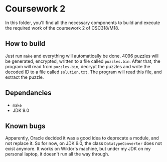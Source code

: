 # Coursework 2

In this folder, you'll find all the necessary components to build and execute the required work of the coursework 2 of CSC318/M18.

## How to build

Just run `make` and everything will automatically be done. 4096 puzzles will be generated, encrypted, written to a file called `puzzles.bin`. After that, the program will read from `puzzles.bin`, decrypt the puzzles and write the decoded ID to a file called `solution.txt`. The program will read this file, and extract the puzzle.

## Dependancies

- `make`
- JDK 9.0

## Known bugs

Apparently, Oracle decided it was a good idea to deprecate a module, and not replace it. So for now, on JDK 9.0, the class `DatatypeConverter` does not exist anymore. It works on Wiktor's machine, but under my JDK on my personal laptop, it doesn't run all the way through.
